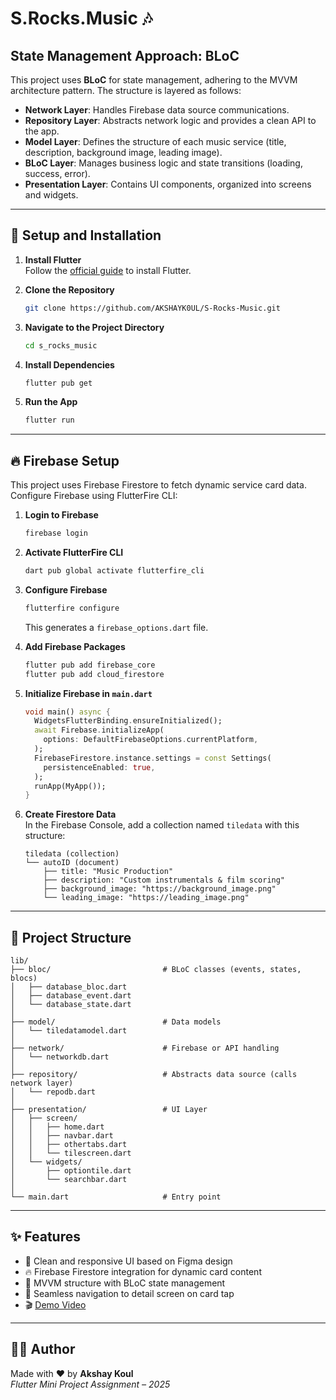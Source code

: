 
# S.Rocks.Music 🎶  

## State Management Approach: BLoC  
This project uses **BLoC** for state management, adhering to the MVVM architecture pattern. The structure is layered as follows:

- **Network Layer**: Handles Firebase data source communications.  
- **Repository Layer**: Abstracts network logic and provides a clean API to the app.  
- **Model Layer**: Defines the structure of each music service (title, description, background image, leading image).  
- **BLoC Layer**: Manages business logic and state transitions (loading, success, error).  
- **Presentation Layer**: Contains UI components, organized into screens and widgets.  

---

## 🔧 Setup and Installation  

1. **Install Flutter**  
   Follow the [official guide](https://flutter.dev/docs/get-started/install) to install Flutter.  

2. **Clone the Repository**  
   ```bash
   git clone https://github.com/AKSHAYK0UL/S-Rocks-Music.git
   ```

3. **Navigate to the Project Directory**  
   ```bash
   cd s_rocks_music
   ```

4. **Install Dependencies**  
   ```bash
   flutter pub get
   ```

5. **Run the App**  
   ```bash
   flutter run
   ```

---

## 🔥 Firebase Setup  

This project uses Firebase Firestore to fetch dynamic service card data. Configure Firebase using FlutterFire CLI:

1. **Login to Firebase**  
   ```bash
   firebase login
   ```

2. **Activate FlutterFire CLI**  
   ```bash
   dart pub global activate flutterfire_cli
   ```

3. **Configure Firebase**  
   ```bash
   flutterfire configure
   ```
   This generates a `firebase_options.dart` file.

4. **Add Firebase Packages**  
   ```bash
   flutter pub add firebase_core
   flutter pub add cloud_firestore
   ```

5. **Initialize Firebase in `main.dart`**  
   ```dart
   void main() async {
     WidgetsFlutterBinding.ensureInitialized();
     await Firebase.initializeApp(
       options: DefaultFirebaseOptions.currentPlatform,
     );
     FirebaseFirestore.instance.settings = const Settings(
       persistenceEnabled: true,
     );
     runApp(MyApp());
   }
   ```

6. **Create Firestore Data**  
   In the Firebase Console, add a collection named `tiledata` with this structure:
   ```
   tiledata (collection)
   └── autoID (document)
       ├── title: "Music Production"
       ├── description: "Custom instrumentals & film scoring"
       ├── background_image: "https://background_image.png"
       └── leading_image: "https://leading_image.png"
   ```

---

## 📁 Project Structure  

```
lib/
├── bloc/                         # BLoC classes (events, states, blocs)
│   ├── database_bloc.dart
│   ├── database_event.dart
│   └── database_state.dart
│
├── model/                        # Data models
│   └── tiledatamodel.dart
│
├── network/                      # Firebase or API handling
│   └── networkdb.dart
│
├── repository/                   # Abstracts data source (calls network layer)
│   └── repodb.dart
│
├── presentation/                 # UI Layer
│   ├── screen/
│   │   ├── home.dart
│   │   ├── navbar.dart
│   │   ├── othertabs.dart
│   │   └── tilescreen.dart
│   └── widgets/
│       ├── optiontile.dart
│       └── searchbar.dart
│
└── main.dart                     # Entry point
```

---

## ✨ Features  

- 🎵 Clean and responsive UI based on Figma design  
- 🔥 Firebase Firestore integration for dynamic card content  
- 🧠 MVVM structure with BLoC state management  
- 🧭 Seamless navigation to detail screen on card tap  
- 🎬 [Demo Video](https://drive.google.com/file/d/1qBHVmFCLcBhJ0KzNA2lazt5Rv77Kz08f/view?usp=drive_link)

---

## 👨‍💻 Author  

Made with ❤️ by **Akshay Koul**  
*Flutter Mini Project Assignment – 2025*
